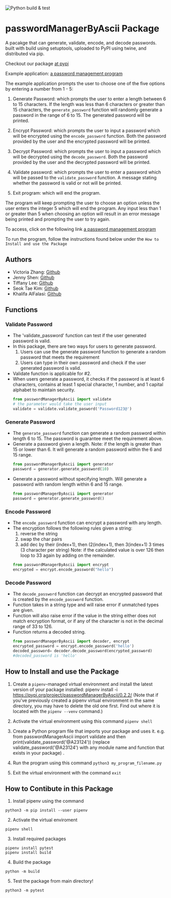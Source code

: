 ![Python build & test](https://github.com/software-students-fall2022/python-package-exercise-project-3-team-11/actions/workflows/build.yaml/badge.svg)

# passwordManagerByAscii Package
A pacakge that can generate, validate, encode, and decode passwords. built with build using setuptools, uploaded to PyPI using twine, and distributed via pip.

Checkout our package [at pypi](https://pypi.org/project/passwordManagerByAscii/0.2.2/)

Example application: [a password management program](https://github.com/software-students-fall2022/python-package-exercise-project-3-team-11/blob/main/src/test.py)

The example application prompts the user to choose one of the five options by entering a number from 1 - 5: 
1. Generate Password: which prompts the user to enter a length between 6 to 15 characters. If the length was less than 6 characters or greater than 15 characters, the `generate_password` function will randomly generate a password in the range of 6 to 15. The generated password will be printed.

2. Encrypt Password: which prompts the user to input a password which will be encrypted using the `encode_password` function. Both the password provided by the user and the encrypted password will be printed.

3. Decrypt Password: which prompts the user to input a password which will be decrypted using the `decode_password`. Both the password provided by the user and the decrypted password will be printed.

4. Validate password: which prompts the user to enter a password which will be passed to the `validate_password` function. A message stating whether the password is valid or not will be printed.

5. Exit program: which will end the program. 

The program will keep prompting the user to choose an option unless the user enters the integer 5 which will end the program. Any input less than 1 or greater than 5 when choosing an option will result in an error message being printed and prompting the user to try again.

To access, click on the following link [a password management program](https://github.com/software-students-fall2022/python-package-exercise-project-3-team-11/blob/main/src/test.py)

To run the program, follow the instructions found below under the `How to Install and use the Package`


## Authors
- Victoria Zhang: [Github](https://github.com/Ruixi-Zhang)
- Jenny Shen: [Github](https://github.com/JennyShen10792)
- Tiffany Lee: [Github](https://github.com/les5185)
- Seok Tae Kim: [Github](https://github.com/seoktaekim)
- Khalifa AlFalasi: [Github](https://github.com/Khalifa-AlFalasi)

## Functions
### Validate Password
- The 'validate_password' function can test if the user generated password is valid. 
- In this package, there are two ways for users to generate password. 
    1. Users can use the generate password function to generate a random password that meets the requirement
    2. Users can type in their own password and check if the user generated password is valid. 
- Validate function is applicable for #2. 
- When users generate a password, it checks if the password is at least 6 characters, contains at least 1 special character, 1 number, and 1 capital alphabet to maintain security. 
    ```python
    from passwordManagerByAscii import validate
    # the parameter would take the user input
    validate = validate.validate_pasword('Password123@')
    ```

### Generate Password
- The `generate_password` function can generate a random password within length 6 to 15. The password is guarantee meet the requirement above.
- Generate a password given a length. Note: if the length is greater than 15 or lower than 6. It will generate a random password  within the 6 and 15 range.
    ```python
    from passwordManagerByAscii import generator
    password = generator.generate_password(10)
    ```
- Generate a password without specifying length. Will generate a password with random length within 6 and 15 range.
    ```python
    from passwordManagerByAscii import generator
    password = generator.generate_password()
    ```
### Encode Password
- The `encode_password` function can encrypt a password with any length.
- The encryption follows the following rules given a string: 
	1. reverse the string
	2. swap the char pairs
	3. add dec by their (index+1), then (2(index+1), then 3(index+1) 3 times (3 character per string)
	Note: if the calculated value is over 126 then loop to 33 again by adding on the remainder.
	```python
    from passwordManagerByAscii import encrypt
    encrypted = encrypt.encode_password("hello")
    ```
### Decode Password
- The `decode_password` function can decrypt an encrypted password that is created by the `encode_password` function. 
- Function takes in a string type and will raise error if unmatched types are given.
- Function will also raise error if the value in the string either does not match encryption format, or if any of the character is not in the decimal range of 33 to 126. 
- Function returns a decoded string.
    ```python
    from passwordManagerByAscii import decoder, encrypt
    encrypted_password = encrypt.encode_password('hello')
    decoded_password= decoder.decode_password(encrypted_password)
    #decoded_password is 'hello'
    ```

## How to Install and use the Package
1. Create a ```pipenv```-managed virtual environment and install the latest version of your package installed: pipenv install -i https://pypi.org/project/passwordManagerByAscii/0.2.2/
(Note that if you've previously created a pipenv virtual environment in the same directory, you may have to delete the old one first. Find out where it is located with the ```pipenv --venv``` command.)

2. Activate the virtual environment using this command
```pipenv shell```

3. Create a Python program file that imports your package and uses it. e.g. from passwordManagerAscii import validate and then print(validate_password('@A23124')) (replace validate_password('@A23124') with any module name and function that exists in your package) .

4. Run the program using this command ```python3 my_program_filename.py```

5. Exit the virtual environment with the command ```exit```

## How to Contibute in this Package
1. Install pipenv using the command 
```
python3 -m pip install --user pipenv
```
2. Activate the virtual enviroment
```
pipenv shell
```
3. Install required packages
```
pipenv install pytest
pipenv install build
```
4. Build the package
```
python -m build
```
5. Test the package from main directory!
```
python3 -m pytest
```